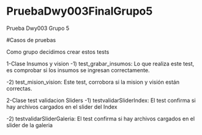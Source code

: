 # PruebaDwy003FinalGrupo5



Prueba Dwy003 Grupo 5

#Casos de pruebas

Como grupo decidimos crear estos tests

1-Clase Insumos y vision
-1) test_grabar_insumos: Lo que realiza este test, es comprobar si los insumos se ingresan correctamente.

-2) test_mision_vision: Este test, corrobora si la mision y visión están correctas.

2-Clase test validacion Sliders
-1) testvalidarSliderIndex: El test confirma si hay archivos cargados en el slider del Index

-2) testvalidarSliderGaleria: El test confirma si hay archivos cargados en el slider de la galeria
